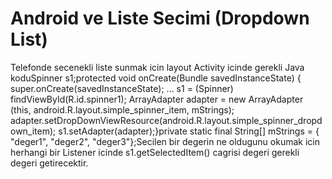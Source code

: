 # Android ve Liste Secimi (Dropdown List)

Telefonde secenekli liste sunmak icin layout <Spinner
android:id="@+id/spinner1" android:layout_width="100dip"
android:layout_height="wrap_content" android:drawSelectorOnTop="true"
/>Activity icinde gerekli Java koduSpinner s1;protected void
onCreate(Bundle savedInstanceState) {
super.onCreate(savedInstanceState); ... s1 = (Spinner)
findViewById(R.id.spinner1); ArrayAdapter<String> adapter = new
ArrayAdapter<String> (this, android.R.layout.simple_spinner_item,
mStrings);
adapter.setDropDownViewResource(android.R.layout.simple_spinner_dropdown_item);
s1.setAdapter(adapter);}private static final String[] mStrings = {
"deger1", "deger2", "deger3"};Secilen bir degerin ne oldugunu okumak
icin herhangi bir Listener icinde s1.getSelectedItem() cagrisi degeri
gerekli degeri getirecektir.





